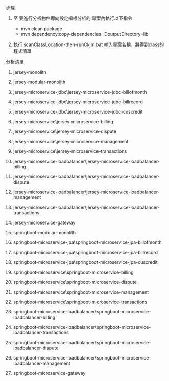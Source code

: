 步驟
1. 至 要進行分析物件導向設定指標分析的 專案內執行以下指令
	- mvn clean package
	- mvn dependency:copy-dependencies -DoutputDirectory=lib

2. 執行 scanClassLocation-then-runCkjm.bat 輸入專案名稱，將得到class的程式清單

分析清單
1.	jersey-monolith
2.	jersey-modular-monolith
3.	jersey-microservice-jdbc\jersey-microservice-jdbc-billofmonth
4.	jersey-microservice-jdbc\jersey-microservice-jdbc-billrecord
5.	jersey-microservice-jdbc\jersey-microservice-jdbc-cuscredit
6.	jersey-microservice\jersey-microservice-billing
7.	jersey-microservice\jersey-microservice-dispute
8.	jersey-microservice\jersey-microservice-management
9.	jersey-microservice\jersey-microservice-transactions
10.	jersey-microservice-loadbalancer\jersey-microservice-loadbalancer-billing
11.	jersey-microservice-loadbalancer\jersey-microservice-loadbalancer-dispute
12.	jersey-microservice-loadbalancer\jersey-microservice-loadbalancer-management
13.	jersey-microservice-loadbalancer\jersey-microservice-loadbalancer-transactions
14. jersey-microservice-gateway

15. springboot-modular-monolith
16.	springboot-microservice-jpa\springboot-microservice-jpa-billofmonth
17.	springboot-microservice-jpa\springboot-microservice-jpa-billrecord
18.	springboot-microservice-jpa\springboot-microservice-jpa-cuscredit
19.	springboot-microservice\springboot-microservice-billing
20.	springboot-microservice\springboot-microservice-dispute
21.	springboot-microservice\springboot-microservice-management
22.	springboot-microservice\springboot-microservice-transactions
23.	springboot-microservice-loadbalancer\springboot-microservice-loadbalancer-billing
24.	springboot-microservice-loadbalancer\springboot-microservice-loadbalancer-transactions
25.	springboot-microservice-loadbalancer\springboot-microservice-loadbalancer-dispute
26.	springboot-microservice-loadbalancer\springboot-microservice-loadbalancer-management
27. springboot-microservice-gateway